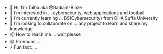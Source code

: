 - 👋 Hi, I’m Talha aka @Radiant-Blaze
- 👀 I’m interested in ... cybersecurity, web applications and football.
- 🌱 I’m currently learning ... BS(Cybersecurity) from DHA Suffa University
- 💞️ I’m looking to collaborate on ... any project to learn and share my knowledge
- 📫 How to reach me ... wait please
- 😄 Pronouns: ...
- ⚡ Fun fact: ... 

<!---
Radiant-Blaze/Radiant-Blaze is a ✨ special ✨ repository because its `README.md` (this file) appears on your GitHub profile.
You can click the Preview link to take a look at your changes.
--->
